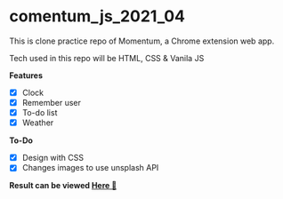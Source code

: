 # comentum_js_2021_04

This is clone practice repo of Momentum, a Chrome extension web app.

Tech used in this repo will be HTML, CSS & Vanila JS

**Features**

- [x] Clock
- [x] Remember user
- [x] To-do list
- [x] Weather

**To-Do**

- [x] Design with CSS
- [x] Changes images to use unsplash API

**Result can be viewed [Here 🔗](https://comographer.github.io/comentum_js_2021_04/)**
